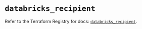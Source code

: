 # `databricks_recipient`

Refer to the Terraform Registry for docs: [`databricks_recipient`](https://registry.terraform.io/providers/databricks/databricks/1.49.0/docs/resources/recipient).

